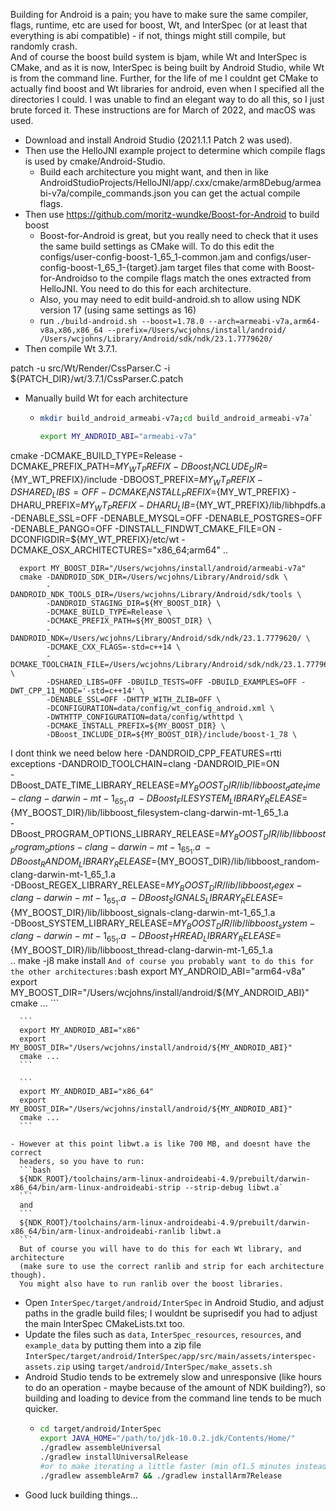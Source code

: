Building for Android is a pain; you have to make sure the same compiler, flags,
runtime, etc are used for boost, Wt, and InterSpec (or at least that everything
is abi compatible) - if not, things might still compile, but randomly crash.  
And of course the boost build system is bjam, while Wt and InterSpec is CMake, 
and as it is now, InterSpec is being built by Android Studio, while Wt is from 
the command line.  Further, for the life of me I couldnt get CMake to actually
find boost and Wt libraries for android, even when I specified all the 
directories I could. I was unable to find an elegant way to do all this, so I 
just brute forced it.
These instructions are for March of 2022, and macOS was used.

- Download and install Android Studio (2021.1.1 Patch 2 was used).
- Then use the HelloJNI example project to determine which compile flags is used
 by cmake/Android-Studio.
  - Build each architecture you might want, and then in like
    AndroidStudioProjects/HelloJNI/app/.cxx/cmake/arm8Debug/armeabi-v7a/compile_commands.json
    you can get the actual compile flags.
- Then use https://github.com/moritz-wundke/Boost-for-Android to build boost
  - Boost-for-Android is great, but you really need to check that it uses
    the same build settings as CMake will.  To do this edit the
    configs/user-config-boost-1_65_1-common.jam and
    configs/user-config-boost-1_65_1-{target}.jam target files that come with
    Boost-for-Androidso to the compile flags match the ones extracted from
    HelloJNI.  You need to do this for each architecture.
  - Also, you may need to edit build-android.sh to allow using NDK version 17
    (using same settings as 16)
  - run `./build-android.sh --boost=1.78.0 --arch=armeabi-v7a,arm64-v8a,x86,x86_64 --prefix=/Users/wcjohns/install/android/ /Users/wcjohns/Library/Android/sdk/ndk/23.1.7779620/`
- Then compile Wt 3.7.1.

patch -u src/Wt/Render/CssParser.C -i ${PATCH_DIR}/wt/3.7.1/CssParser.C.patch

  - Manually build Wt for each architecture
    - ```bash
      mkdir build_android_armeabi-v7a;cd build_android_armeabi-v7a`

      export MY_ANDROID_ABI="armeabi-v7a"
    
cmake -DCMAKE_BUILD_TYPE=Release -DCMAKE_PREFIX_PATH=${MY_WT_PREFIX} -DBoost_INCLUDE_DIR=${MY_WT_PREFIX}/include -DBOOST_PREFIX=${MY_WT_PREFIX} -DSHARED_LIBS=OFF -DCMAKE_INSTALL_PREFIX=${MY_WT_PREFIX} -DHARU_PREFIX=${MY_WT_PREFIX} -DHARU_LIB=${MY_WT_PREFIX}/lib/libhpdfs.a -DENABLE_SSL=OFF  -DENABLE_MYSQL=OFF -DENABLE_POSTGRES=OFF -DENABLE_PANGO=OFF -DINSTALL_FINDWT_CMAKE_FILE=ON  -DCONFIGDIR=${MY_WT_PREFIX}/etc/wt -DCMAKE_OSX_ARCHITECTURES="x86_64;arm64" ..


      export MY_BOOST_DIR="/Users/wcjohns/install/android/armeabi-v7a"
      cmake -DANDROID_SDK_DIR=/Users/wcjohns/Library/Android/sdk \
            -DANDROID_NDK_TOOLS_DIR=/Users/wcjohns/Library/Android/sdk/tools \
            -DANDROID_STAGING_DIR=${MY_BOOST_DIR} \
            -DCMAKE_BUILD_TYPE=Release \
            -DCMAKE_PREFIX_PATH=${MY_BOOST_DIR} \
            -DANDROID_NDK=/Users/wcjohns/Library/Android/sdk/ndk/23.1.7779620/ \
            -DCMAKE_CXX_FLAGS=-std=c++14 \
            -DCMAKE_TOOLCHAIN_FILE=/Users/wcjohns/Library/Android/sdk/ndk/23.1.7779620/build/cmake/android.toolchain.cmake \
            -DSHARED_LIBS=OFF -DBUILD_TESTS=OFF -DBUILD_EXAMPLES=OFF -DWT_CPP_11_MODE='-std=c++14' \
            -DENABLE_SSL=OFF -DHTTP_WITH_ZLIB=OFF \
            -DCONFIGURATION=data/config/wt_config_android.xml \
            -DWTHTTP_CONFIGURATION=data/config/wthttpd \
            -DCMAKE_INSTALL_PREFIX=${MY_BOOST_DIR} \
            -DBoost_INCLUDE_DIR=${MY_BOOST_DIR}/include/boost-1_78 \

I dont think we need below here
-DANDROID_CPP_FEATURES=rtti exceptions -DANDROID_TOOLCHAIN=clang -DANDROID_PIE=ON \
            -DBoost_DATE_TIME_LIBRARY_RELEASE=${MY_BOOST_DIR}/lib/libboost_date_time-clang-darwin-mt-1_65_1.a \
            -DBoost_FILESYSTEM_LIBRARY_RELEASE=${MY_BOOST_DIR}/lib/libboost_filesystem-clang-darwin-mt-1_65_1.a \
            -DBoost_PROGRAM_OPTIONS_LIBRARY_RELEASE=${MY_BOOST_DIR}/lib/libboost_program_options-clang-darwin-mt-1_65_1.a \
            -DBoost_RANDOM_LIBRARY_RELEASE=${MY_BOOST_DIR}/lib/libboost_random-clang-darwin-mt-1_65_1.a \
            -DBoost_REGEX_LIBRARY_RELEASE=${MY_BOOST_DIR}/lib/libboost_regex-clang-darwin-mt-1_65_1.a \
            -DBoost_SIGNALS_LIBRARY_RELEASE=${MY_BOOST_DIR}/lib/libboost_signals-clang-darwin-mt-1_65_1.a \
            -DBoost_SYSTEM_LIBRARY_RELEASE=${MY_BOOST_DIR}/lib/libboost_system-clang-darwin-mt-1_65_1.a \
            -DBoost_THREAD_LIBRARY_RELEASE=${MY_BOOST_DIR}/lib/libboost_thread-clang-darwin-mt-1_65_1.a \
            ..
      make -j8
      make install
      ```
      And of course you probably want to do this for the other architectures:
      ```bash
      export MY_ANDROID_ABI="arm64-v8a"
      export MY_BOOST_DIR="/Users/wcjohns/install/android/${MY_ANDROID_ABI}"
      cmake ...
      ```

      ```
      export MY_ANDROID_ABI="x86"
      export MY_BOOST_DIR="/Users/wcjohns/install/android/${MY_ANDROID_ABI}"
      cmake ...
      ```

      ```
      export MY_ANDROID_ABI="x86_64"
      export MY_BOOST_DIR="/Users/wcjohns/install/android/${MY_ANDROID_ABI}"
      cmake ...
      ```

    - However at this point libwt.a is like 700 MB, and doesnt have the correct 
      headers, so you have to run:
      ```bash
      ${NDK_ROOT}/toolchains/arm-linux-androideabi-4.9/prebuilt/darwin-x86_64/bin/arm-linux-androideabi-strip --strip-debug libwt.a`
      ```
      and 
      ```
      ${NDK_ROOT}/toolchains/arm-linux-androideabi-4.9/prebuilt/darwin-x86_64/bin/arm-linux-androideabi-ranlib libwt.a
      ```
      But of course you will have to do this for each Wt library, and architecture 
      (make sure to use the correct ranlib and strip for each architecture though).
      You might also have to run ranlib over the boost libraries.
- Open `InterSpec/target/android/InterSpec` in Android Studio, and adjust paths
   in the gradle build files; I wouldnt be suprisedif you had to adjust the main 
   InterSpec CMakeLists.txt too.
- Update the files such as `data`, `InterSpec_resources`, `resources`, and 
  `example_data` by putting them into a zip file 
  `InterSpec/target/android/InterSpec/app/src/main/assets/interspec-assets.zip`
  using `target/android/InterSpec/make_assets.sh`
- Android Studio tends to be extremely slow and unresponsive (like hours to do an operation - maybe because of the amount of NDK building?), so
   building and loading to device from the command line tends to be much quicker.
   - ```bash
     cd target/android/InterSpec
     export JAVA_HOME="/path/to/jdk-10.0.2.jdk/Contents/Home/"
     ./gradlew assembleUniversal
     ./gradlew installUniversalRelease
     #or to make iterating a little faster (min of1.5 minutes instead of 5 minutes), use just the ARM release
     ./gradlew assembleArm7 && ./gradlew installArm7Release
     ```
- Good luck building things...








